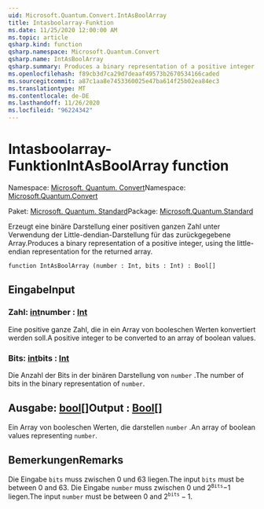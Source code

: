 ```yaml
---
uid: Microsoft.Quantum.Convert.IntAsBoolArray
title: Intasboolarray-Funktion
ms.date: 11/25/2020 12:00:00 AM
ms.topic: article
qsharp.kind: function
qsharp.namespace: Microsoft.Quantum.Convert
qsharp.name: IntAsBoolArray
qsharp.summary: Produces a binary representation of a positive integer, using the little-endian representation for the returned array.
ms.openlocfilehash: f89cb3d7ca29d7deaaf49573b2670534166caded
ms.sourcegitcommit: a87c1aa8e7453360025e47ba614f25b02ea84ec3
ms.translationtype: MT
ms.contentlocale: de-DE
ms.lasthandoff: 11/26/2020
ms.locfileid: "96224342"
---
```

# <a name="intasboolarray-function"></a><span data-ttu-id="0801e-102">Intasboolarray-Funktion</span><span class="sxs-lookup"><span data-stu-id="0801e-102">IntAsBoolArray function</span></span>

<span data-ttu-id="0801e-103">Namespace: [Microsoft. Quantum. Convert](xref:Microsoft.Quantum.Convert)</span><span class="sxs-lookup"><span data-stu-id="0801e-103">Namespace: [Microsoft.Quantum.Convert](xref:Microsoft.Quantum.Convert)</span></span>

<span data-ttu-id="0801e-104">Paket: [Microsoft. Quantum. Standard](https://nuget.org/packages/Microsoft.Quantum.Standard)</span><span class="sxs-lookup"><span data-stu-id="0801e-104">Package: [Microsoft.Quantum.Standard](https://nuget.org/packages/Microsoft.Quantum.Standard)</span></span>


<span data-ttu-id="0801e-105">Erzeugt eine binäre Darstellung einer positiven ganzen Zahl unter Verwendung der Little-dendian-Darstellung für das zurückgegebene Array.</span><span class="sxs-lookup"><span data-stu-id="0801e-105">Produces a binary representation of a positive integer, using the little-endian representation for the returned array.</span></span>

```qsharp
function IntAsBoolArray (number : Int, bits : Int) : Bool[]
```


## <a name="input"></a><span data-ttu-id="0801e-106">Eingabe</span><span class="sxs-lookup"><span data-stu-id="0801e-106">Input</span></span>

### <a name="number--int"></a><span data-ttu-id="0801e-107">Zahl: [int](xref:microsoft.quantum.lang-ref.int)</span><span class="sxs-lookup"><span data-stu-id="0801e-107">number : [Int](xref:microsoft.quantum.lang-ref.int)</span></span>

<span data-ttu-id="0801e-108">Eine positive ganze Zahl, die in ein Array von booleschen Werten konvertiert werden soll.</span><span class="sxs-lookup"><span data-stu-id="0801e-108">A positive integer to be converted to an array of boolean values.</span></span>


### <a name="bits--int"></a><span data-ttu-id="0801e-109">Bits: [int](xref:microsoft.quantum.lang-ref.int)</span><span class="sxs-lookup"><span data-stu-id="0801e-109">bits : [Int](xref:microsoft.quantum.lang-ref.int)</span></span>

<span data-ttu-id="0801e-110">Die Anzahl der Bits in der binären Darstellung von `number` .</span><span class="sxs-lookup"><span data-stu-id="0801e-110">The number of bits in the binary representation of `number`.</span></span>



## <a name="output--bool"></a><span data-ttu-id="0801e-111">Ausgabe: [bool](xref:microsoft.quantum.lang-ref.bool)[]</span><span class="sxs-lookup"><span data-stu-id="0801e-111">Output : [Bool](xref:microsoft.quantum.lang-ref.bool)[]</span></span>

<span data-ttu-id="0801e-112">Ein Array von booleschen Werten, die darstellen `number` .</span><span class="sxs-lookup"><span data-stu-id="0801e-112">An array of boolean values representing `number`.</span></span>

## <a name="remarks"></a><span data-ttu-id="0801e-113">Bemerkungen</span><span class="sxs-lookup"><span data-stu-id="0801e-113">Remarks</span></span>

<span data-ttu-id="0801e-114">Die Eingabe `bits` muss zwischen 0 und 63 liegen.</span><span class="sxs-lookup"><span data-stu-id="0801e-114">The input `bits` must be between 0 and 63.</span></span>
<span data-ttu-id="0801e-115">Die Eingabe `number` muss zwischen 0 und $2 ^ {\texttt{Bits}}-$1 liegen.</span><span class="sxs-lookup"><span data-stu-id="0801e-115">The input `number` must be between 0 and $2^{\texttt{bits}} - 1$.</span></span>